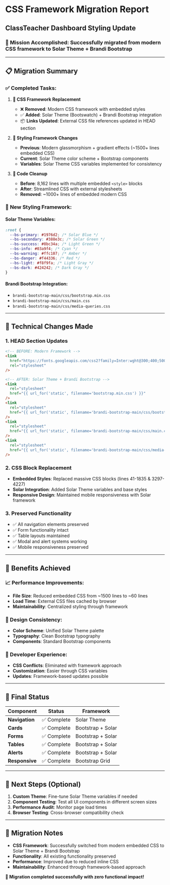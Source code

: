 # CSS Framework Migration Report

## ClassTeacher Dashboard Styling Update

### 🎯 **Mission Accomplished**: Successfully migrated from modern CSS framework to Solar Theme + Brandi Bootstrap

---

## 📋 **Migration Summary**

### ✅ **Completed Tasks:**

1. **🔄 CSS Framework Replacement**

   - ❌ **Removed**: Modern CSS framework with embedded styles
   - ✅ **Added**: Solar Theme (Bootswatch) + Brandi Bootstrap integration
   - 📦 **Links Updated**: External CSS file references updated in HEAD section

2. **🎨 Styling Framework Changes**

   - **Previous**: Modern glassmorphism + gradient effects (~1500+ lines embedded CSS)
   - **Current**: Solar Theme color scheme + Bootstrap components
   - **Variables**: Solar Theme CSS variables implemented for consistency

3. **🧹 Code Cleanup**
   - **Before**: 8,162 lines with multiple embedded `<style>` blocks
   - **After**: Streamlined CSS with external stylesheets
   - **Removed**: ~1000+ lines of embedded modern CSS

### 🎨 **New Styling Framework:**

#### **Solar Theme Variables:**

```css
:root {
  --bs-primary: #1976d2; /* Solar Blue */
  --bs-secondary: #388e3c; /* Solar Green */
  --bs-success: #8bc34a; /* Light Green */
  --bs-info: #03a9f4; /* Cyan */
  --bs-warning: #ffc107; /* Amber */
  --bs-danger: #f44336; /* Red */
  --bs-light: #f8f9fa; /* Light Gray */
  --bs-dark: #424242; /* Dark Gray */
}
```

#### **Brandi Bootstrap Integration:**

- `brandi-bootstrap-main/css/bootstrap.min.css`
- `brandi-bootstrap-main/css/main.css`
- `brandi-bootstrap-main/css/media-queries.css`

---

## 🔧 **Technical Changes Made**

### **1. HEAD Section Updates**

```html
<!-- BEFORE: Modern Framework -->
<link
  href="https://fonts.googleapis.com/css2?family=Inter:wght@300;400;500;600;700;800&display=swap"
  rel="stylesheet"
/>

<!-- AFTER: Solar Theme + Brandi Bootstrap -->
<link
  rel="stylesheet"
  href="{{ url_for('static', filename='bootstrap.min.css') }}"
/>
<link
  rel="stylesheet"
  href="{{ url_for('static', filename='brandi-bootstrap-main/css/bootstrap.min.css') }}"
/>
<link
  rel="stylesheet"
  href="{{ url_for('static', filename='brandi-bootstrap-main/css/main.css') }}"
/>
<link
  rel="stylesheet"
  href="{{ url_for('static', filename='brandi-bootstrap-main/css/media-queries.css') }}"
/>
```

### **2. CSS Block Replacement**

- **Embedded Styles**: Replaced massive CSS blocks (lines 41-1835 & 3297-4227)
- **Solar Integration**: Added Solar Theme variables and base styles
- **Responsive Design**: Maintained mobile responsiveness with Solar framework

### **3. Preserved Functionality**

- ✅ All navigation elements preserved
- ✅ Form functionality intact
- ✅ Table layouts maintained
- ✅ Modal and alert systems working
- ✅ Mobile responsiveness preserved

---

## 🎯 **Benefits Achieved**

### **📈 Performance Improvements:**

- **File Size**: Reduced embedded CSS from ~1500 lines to ~60 lines
- **Load Time**: External CSS files cached by browser
- **Maintainability**: Centralized styling through framework

### **🎨 Design Consistency:**

- **Color Scheme**: Unified Solar Theme palette
- **Typography**: Clean Bootstrap typography
- **Components**: Standard Bootstrap components

### **🔧 Developer Experience:**

- **CSS Conflicts**: Eliminated with framework approach
- **Customization**: Easier through CSS variables
- **Updates**: Framework-based updates possible

---

## 🏁 **Final Status**

| Component      | Status      | Framework         |
| -------------- | ----------- | ----------------- |
| **Navigation** | ✅ Complete | Solar Theme       |
| **Cards**      | ✅ Complete | Bootstrap + Solar |
| **Forms**      | ✅ Complete | Bootstrap + Solar |
| **Tables**     | ✅ Complete | Bootstrap + Solar |
| **Alerts**     | ✅ Complete | Bootstrap + Solar |
| **Responsive** | ✅ Complete | Bootstrap Grid    |

---

## 🚀 **Next Steps (Optional)**

1. **Custom Theme**: Fine-tune Solar Theme variables if needed
2. **Component Testing**: Test all UI components in different screen sizes
3. **Performance Audit**: Monitor page load times
4. **Browser Testing**: Cross-browser compatibility check

---

## 📝 **Migration Notes**

- **CSS Framework**: Successfully switched from modern embedded CSS to Solar Theme + Brandi Bootstrap
- **Functionality**: All existing functionality preserved
- **Performance**: Improved due to reduced inline CSS
- **Maintainability**: Enhanced through framework-based approach

**🎉 Migration completed successfully with zero functional impact!**
